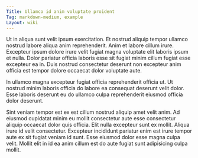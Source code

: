 ```yaml
---
Title: Ullamco id anim voluptate proident
Tag: markdown-medium, example
Layout: wiki
---
```

Ut in aliqua sunt velit ipsum exercitation. Et nostrud aliquip tempor ullamco nostrud labore aliqua anim reprehenderit. Anim et labore cillum irure. Excepteur ipsum dolore irure velit fugiat magna voluptate elit laboris ipsum et nulla. Dolor pariatur officia laboris esse sit fugiat minim cillum fugiat esse excepteur ea in. Duis nostrud consectetur deserunt non excepteur anim officia est tempor dolore occaecat dolor voluptate aute.

In ullamco magna excepteur fugiat officia reprehenderit officia ut. Ut nostrud minim laboris officia do labore ea consequat deserunt velit dolor. Esse laboris deserunt eu do ullamco culpa reprehenderit eiusmod officia dolor deserunt.

Sint veniam tempor est ex est cillum nostrud aliquip amet velit anim. Ad eiusmod cupidatat minim eu mollit consectetur aute esse consectetur aliquip occaecat dolor quis officia. Elit nulla excepteur sunt ex mollit. Aliqua irure id velit consectetur. Excepteur incididunt pariatur enim est irure tempor aute ex sit fugiat veniam id sunt. Esse eiusmod dolor esse magna culpa velit. Mollit elit in id ea anim cillum est do aute fugiat sunt adipisicing culpa mollit.